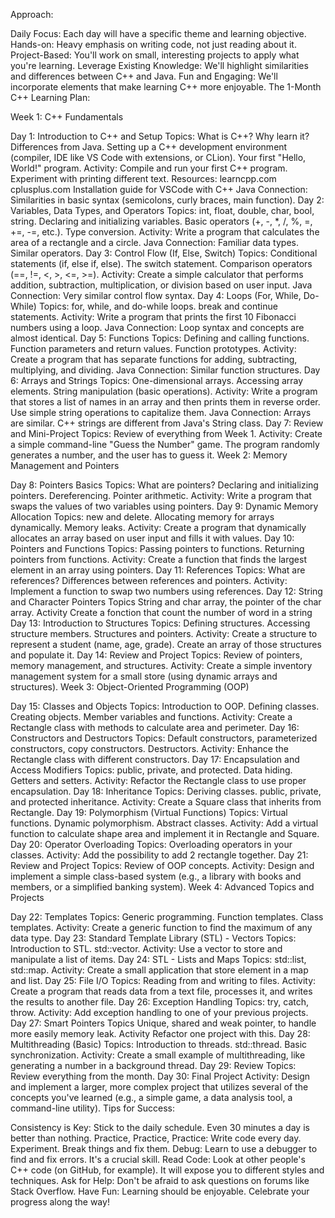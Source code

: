 Approach:

Daily Focus: Each day will have a specific theme and learning objective.
Hands-on: Heavy emphasis on writing code, not just reading about it.
Project-Based: You'll work on small, interesting projects to apply what you're learning.
Leverage Existing Knowledge: We'll highlight similarities and differences between C++ and Java.
Fun and Engaging: We'll incorporate elements that make learning C++ more enjoyable.
The 1-Month C++ Learning Plan:

Week 1: C++ Fundamentals

Day 1: Introduction to C++ and Setup
Topics: What is C++? Why learn it? Differences from Java. Setting up a C++ development environment (compiler, IDE like VS Code with extensions, or CLion). Your first "Hello, World!" program.
Activity: Compile and run your first C++ program. Experiment with printing different text.
Resources:
learncpp.com
cplusplus.com
Installation guide for VSCode with C++
Java Connection: Similarities in basic syntax (semicolons, curly braces, main function).
Day 2: Variables, Data Types, and Operators
Topics: int, float, double, char, bool, string. Declaring and initializing variables. Basic operators (+, -, *, /, %, =, +=, -=, etc.). Type conversion.
Activity: Write a program that calculates the area of a rectangle and a circle.
Java Connection: Familiar data types. Similar operators.
Day 3: Control Flow (If, Else, Switch)
Topics: Conditional statements (if, else if, else). The switch statement. Comparison operators (==, !=, <, >, <=, >=).
Activity: Create a simple calculator that performs addition, subtraction, multiplication, or division based on user input.
Java Connection: Very similar control flow syntax.
Day 4: Loops (For, While, Do-While)
Topics: for, while, and do-while loops. break and continue statements.
Activity: Write a program that prints the first 10 Fibonacci numbers using a loop.
Java Connection: Loop syntax and concepts are almost identical.
Day 5: Functions
Topics: Defining and calling functions. Function parameters and return values. Function prototypes.
Activity: Create a program that has separate functions for adding, subtracting, multiplying, and dividing.
Java Connection: Similar function structures.
Day 6: Arrays and Strings
Topics: One-dimensional arrays. Accessing array elements. String manipulation (basic operations).
Activity: Write a program that stores a list of names in an array and then prints them in reverse order. Use simple string operations to capitalize them.
Java Connection: Arrays are similar. C++ strings are different from Java's String class.
Day 7: Review and Mini-Project
Topics: Review of everything from Week 1.
Activity: Create a simple command-line "Guess the Number" game. The program randomly generates a number, and the user has to guess it.
Week 2: Memory Management and Pointers

Day 8: Pointers Basics
Topics: What are pointers? Declaring and initializing pointers. Dereferencing. Pointer arithmetic.
Activity: Write a program that swaps the values of two variables using pointers.
Day 9: Dynamic Memory Allocation
Topics: new and delete. Allocating memory for arrays dynamically. Memory leaks.
Activity: Create a program that dynamically allocates an array based on user input and fills it with values.
Day 10: Pointers and Functions
Topics: Passing pointers to functions. Returning pointers from functions.
Activity: Create a function that finds the largest element in an array using pointers.
Day 11: References
Topics: What are references? Differences between references and pointers.
Activity: Implement a function to swap two numbers using references.
Day 12: String and Character Pointers
Topics String and char array, the pointer of the char array.
Activity Create a fonction that count the number of word in a string
Day 13: Introduction to Structures
Topics: Defining structures. Accessing structure members. Structures and pointers.
Activity: Create a structure to represent a student (name, age, grade). Create an array of those structures and populate it.
Day 14: Review and Project
Topics: Review of pointers, memory management, and structures.
Activity: Create a simple inventory management system for a small store (using dynamic arrays and structures).
Week 3: Object-Oriented Programming (OOP)

Day 15: Classes and Objects
Topics: Introduction to OOP. Defining classes. Creating objects. Member variables and functions.
Activity: Create a Rectangle class with methods to calculate area and perimeter.
Day 16: Constructors and Destructors
Topics: Default constructors, parameterized constructors, copy constructors. Destructors.
Activity: Enhance the Rectangle class with different constructors.
Day 17: Encapsulation and Access Modifiers
Topics: public, private, and protected. Data hiding. Getters and setters.
Activity: Refactor the Rectangle class to use proper encapsulation.
Day 18: Inheritance
Topics: Deriving classes. public, private, and protected inheritance.
Activity: Create a Square class that inherits from Rectangle.
Day 19: Polymorphism (Virtual Functions)
Topics: Virtual functions. Dynamic polymorphism. Abstract classes.
Activity: Add a virtual function to calculate shape area and implement it in Rectangle and Square.
Day 20: Operator Overloading
Topics: Overloading operators in your classes.
Activity: Add the possibility to add 2 rectangle together.
Day 21: Review and Project
Topics: Review of OOP concepts.
Activity: Design and implement a simple class-based system (e.g., a library with books and members, or a simplified banking system).
Week 4: Advanced Topics and Projects

Day 22: Templates
Topics: Generic programming. Function templates. Class templates.
Activity: Create a generic function to find the maximum of any data type.
Day 23: Standard Template Library (STL) - Vectors
Topics: Introduction to STL. std::vector.
Activity: Use a vector to store and manipulate a list of items.
Day 24: STL - Lists and Maps
Topics: std::list, std::map.
Activity: Create a small application that store element in a map and list.
Day 25: File I/O
Topics: Reading from and writing to files.
Activity: Create a program that reads data from a text file, processes it, and writes the results to another file.
Day 26: Exception Handling
Topics: try, catch, throw.
Activity: Add exception handling to one of your previous projects.
Day 27: Smart Pointers
Topics Unique, shared and weak pointer, to handle more easily memory leak.
Activity Refactor one project with this.
Day 28: Multithreading (Basic)
Topics: Introduction to threads. std::thread. Basic synchronization.
Activity: Create a small example of multithreading, like generating a number in a background thread.
Day 29: Review
Topics: Review everything from the month.
Day 30: Final Project
Activity: Design and implement a larger, more complex project that utilizes several of the concepts you've learned (e.g., a simple game, a data analysis tool, a command-line utility).
Tips for Success:

Consistency is Key: Stick to the daily schedule. Even 30 minutes a day is better than nothing.
Practice, Practice, Practice: Write code every day. Experiment. Break things and fix them.
Debug: Learn to use a debugger to find and fix errors. It's a crucial skill.
Read Code: Look at other people's C++ code (on GitHub, for example). It will expose you to different styles and techniques.
Ask for Help: Don't be afraid to ask questions on forums like Stack Overflow.
Have Fun: Learning should be enjoyable. Celebrate your progress along the way!